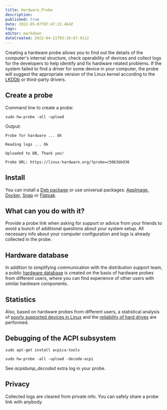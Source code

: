 ```yaml
---
title: Hardware_Probe
description: 
published: true
date: 2022-05-07T07:47:22.464Z
tags: 
editor: markdown
dateCreated: 2022-04-21T03:36:07.911Z
---
```


Creating a hardware probe allows you to find out the details of the computer's internal structure, check operability of devices and collect logs for the developers to help identify and fix hardware related problems. If the system failed to find a driver for some device in your computer, the probe will suggest the appropriate version of the Linux kernel according to the [LKDDb](https://cateee.net/lkddb/) or third-party drivers.

## Create a probe

Command line to create a probe:

`sudo hw-probe -all -upload`

Output:

`Probe for hardware ... Ok`

`Reading logs ... Ok`

`Uploaded to DB, Thank you!`

`Probe URL: https://linux-hardware.org/?probe=c5063bb936`

## Install

You can install a [Deb package](https://github.com/linuxhw/hw-probe/blob/master/INSTALL.md#install-on-debian) or use universal packages: [AppImage](https://github.com/linuxhw/hw-probe#appimage), [Docker](https://hub.docker.com/r/linuxhw/hw-probe/), [Snap](https://snapcraft.io/hw-probe) or [Flatpak](https://flathub.org/apps/details/org.linux_hardware.hw-probe).

## What can you do with it?

Provide a probe link when asking for support or advice from your friends to avoid a bunch of additional questions about your system setup. All necessary info about your computer configuration and logs is already collected in the probe.

## Hardware database

In addition to simplifying communication with the distribution support team, a public [hardware database](https://linux-hardware.org/?distro=Deepin) is created on the basis of hardware probes from different users, where you can find experience of other users with similar hardware components.

## Statistics

Also, based on hardware probes from different users, a statistical analysis of [poorly supported devices in Linux](https://github.com/linuxhw/HWInfo) and the [reliability of hard drives](https://github.com/linuxhw/SMART) are performed.

## Debugging of the ACPI subsystem

`sudo apt-get install acpica-tools`

`sudo hw-probe -all -upload -decode-acpi`

See *acpidump_decoded* extra log in your probe.

## Privacy

Collected logs are cleared from private info. You can safely share a probe link with anybody.
